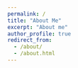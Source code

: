 ```yaml
---
permalink: /
title: "About Me"
excerpt: "About me"
author_profile: true
redirect_from: 
  - /about/
  - /about.html
---
```


<!DOCTYPE html>
<html lang="en">
<head>
    <meta charset="UTF-8">
    <meta name="viewport" content="width=device-width, initial-scale=1.0">
    <title>About Me</title>
    <style>
        /* Add your CSS styles here */
        body {
            font-family: Arial, sans-serif;
        }

        .container {
            max-width: 800px;
            margin: 0 auto;
            padding: 20px;
        }

        h1 {
            text-align: center;
        }

        h2 {
            margin-top: 20px;
        }

        p {
            margin-bottom: 10px;
            text-align: justify;
        }

        strong {
            font-weight: bold;
        }

        table {
            border-collapse: collapse;
            width: 100%;
        }

        table, th, td {
            border: 1px solid #ddd;
        }

        th, td {
            padding: 8px;
            text-align: left;
        }

        .emoji {
            font-size: 18px;
            margin-right: 5px;
            vertical-align: middle;
        }

        .italic {
            font-style: italic;
        }
    </style>
</head>
<body>

<div class="container">
    <header>
        <h1>About Me</h1>
    </header>

    <section>
        <h2>Welcome to my website!</h2>
        <p>I'm Dylan, an enthusiastic Ph.D. candidate at the <a href="https://ame.usc.edu/">Department of Aerospace & Mechanical Engineering</a>, <a href="https://www.usc.edu/">University of Southern California</a>. My research is centered around computational materials, with a primary focus on finite element methods (e.g., phase field modeling), crystallographic theory, and structural failure analysis.</p>
    </section>

    <section>
        <h2>Education</h2>
        <ul>
            <li>
                <span class="emoji">&#127891;</span> <strong>Ph.D. candidate in Mechanical Engineering</strong>
                <ul>
                    <li>University of Southern California (Aug 2020 - May 2025, expected)</li>
                    <li>GPA: 4.0/4.0</li>
                </ul>
            </li>
            <li>
                <span class="emoji">&#127891;</span> <strong>M.S. in Chemical Process Equipment</strong>
                <ul>
                    <li>Zhejiang University (Sept 2017 - Jun 2020)</li>
                </ul>
            </li>
            <li>
                <span class="emoji">&#127891;</span> <strong>B.S. in Process Equipment and Control Engineering</strong>
                <ul>
                    <li>Dalian University of Technology (Sept 2013 - Jun 2017)</li>
                </ul>
            </li>
        </ul>
    </section>

    <section>
        <h2>Recent Posts</h2>
        <table>
            <tr>
                <td><span class="emoji">&#128226;</span> <span class="italic">2023, May 10</span></td>
                <td>I am at the workshop on Data-Driven Computational Modeling of Materials Across Scales.</td>
            </tr>
            <tr>
                <td><span class="emoji">&#128226;</span> <span class="italic">2023, Apr 11</span></td>
                <td>My work "Designing shape-memory-like microstructures in intercalation materials" is published in Acta Materialia!</td>
            </tr>
            <tr>
                <td><span class="emoji">&#128226;</span> <span class="italic">2021, Jul 12</span></td>
                <td>My work "Film strains enhance the reversible cycling of intercalation electrodes" is published in JMPS!</td>
            </tr>
        </table>
    </section>
</div>

</body>
</html>
